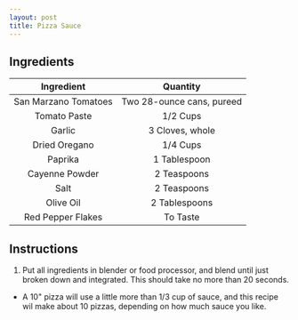 ```yaml
---
layout: post
title: Pizza Sauce
---
```


## Ingredients

|      Ingredient      |          Quantity         |
|:--------------------:|:-------------------------:|
| San Marzano Tomatoes | Two 28-ounce cans, pureed |
|     Tomato Paste     |          1/2 Cups         |
|        Garlic        |      3 Cloves, whole      |
|     Dried Oregano    |          1/4 Cups         |
|        Paprika       |        1 Tablespoon       |
|    Cayenne Powder    |        2 Teaspoons        |
|         Salt         |        2 Teaspoons        |
|       Olive Oil      |       2 Tablespoons       |
|   Red Pepper Flakes  |          To Taste         |

## Instructions

1. Put all ingredients in blender or food processor, and blend until just broken down and integrated. This should take no more than 20 seconds.

* A 10" pizza will use a little more than 1/3 cup of sauce, and this recipe wil make about 10 pizzas, depending on how much sauce you like.
